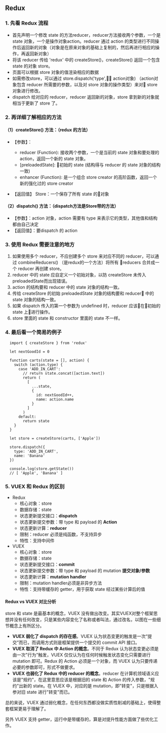 ## Redux

### 1. 先看 **Redux** 流程
  - 首先声明一个修改 state 的方法reducer，reducer方法接收两个参数，一个是 state 对象，一个是操作对象action。reducer 通过 action 的类型进行不同操作后返回新的对象（对象是在原来对象的基础上复制的，然后再进行相应的操作，再返回新对象）
  - 将该 reducer 传给 'redux' 中的 createStore()，createStore() 返回一个包含 state 的对象 store。
  - 页面可以根据 store 对象的值渲染相应的数据
  - 如需修改store，可以通过 store.dispatch('type', action对象) （action对象包含 reducer 所需要的参数，以及对 store 对象的操作类型）来对 store 对象进行修改。
  - dispatch 给对应的 reducer，reducer 返回新的对象，store 拿到新的对象就相当于更新了 store 了。


### 2. 再详细了解相应的方法
#### （1）createStore() 方法：（redux 的方法）
  - 【参数】：
    - reducer (Function): 接收两个参数，一个是当前的 state 对象和要处理的 action，返回一个新的 state 对象。
    - [preloadedState]: 初始的 state (结构得与 reducer 的 state 对象的结构一致)
    - enhancer (Function): 是一个组合 store creator 的高阶函数，返回一个新的强化过的 store creator
  
  - 【返回值】 Store：一个保存了所有 state 的对象
#### （2）dispatch() 方法：（dispatch方法是Store带的方法）
  - 【参数】：action 对象，action 需要有 type 来表示它的类型，其他值和结构都由自己决定
  - 【返回值】：要dispatch 的 action

### 3. 使用 Redux 需要注意的地方
  1. 如果使用多个 reducer，不应创建多个 store 来对应不同的 reducer，可以通过 combineReducers() （是redux的一个方法）将所有 reducers 合并成一个 reducer 再创建 store。
  2. reducer 中的 state 应自定义一个初始对象，以防 createStore 未传入 preloadedState而出现错误。
  3. action 的结构要和 reducer 中的 state 对象的结构一致。
  4. 传给 createStore 的初始 preloadedState 对象的结构要和 reducer 中的 state 对象的结构一致。
  5. 如果 dispatch 传入的第一个参数为 undefined 时，reducer 应该在初始的 state 上进行操作。
  6. store 里面的 state 和 constructor 里面的 state 不一样。

### 4. 最后看一个简易的例子
```JS
  import { createStore } from 'redux'

  let nextGoodId = 0

  function carts(state = [], action) {
    switch (action.type) {
      case 'ADD_IN_CART':
        // return state.concat([action.text])
        return (
          [
            ...state,
            {
              id: nextGoodId++,
              name: action.name
            }
          ]
        )
      default:
        return state
    }
  }

  let store = createStore(carts, ['Apple'])

  store.dispatch({
    type: 'ADD_IN_CART',
    name: 'Banana'
  })

  console.log(store.getState())
  // [ 'Apple', 'Banana' ]
```

### 5. VUEX 和 Redux 的区别
  - Redux
    - 核心对象：store
    -  数据存储：state
    - 状态更新提交接口：**dispatch**
    - 状态更新提交参数：带 type 和 payload 的 **Action**
    - 状态更新计算：**reducer**
    - 限制：reducer 必须是纯函数，不支持异步
    - 特性：支持中间件
  - VUEX
    - 核心对象：store
    - 数据存储：state
    - 状态更新提交接口：**commit**
    - 状态更新提交参数：带 type 和 payload 的 mutation **提交对象/参数**
    - 状态更新计算：**mutation handler**
    - 限制：mutation handler必须是非异步方法
    - 特性：支持带缓存的 getter，用于获取 state 经过某些计算后的值

#### Redux vs VUEX 对比分析
  store 和 state 是最基本的概念，VUEX 没有做出改变。其实VUEX对整个框架思想并没有任何改变，只是某些内容变化了名称或者叫法，通过改名，以图在一些细节概念上有所区分。
  - **VUEX 弱化了 dispatch 的存在感**。VUEX 认为状态变更的触发是一次“提交”而已，而调用方式则是框架提供一个提交的 commit API 接口。
  - **VUEX 取消了 Redux 中 Action 的概念**。不同于 Redux 认为状态变更必须是由一次"行为"触发，VUEX 仅仅认为在任何时候触发状态变化只需要进行 mutation 即可。Redux 的 Action 必须是一个对象，而 VUEX 认为只要传递必要的参数即可，形式不做要求。
  - **VUEX 也弱化了 Redux 中的 reducer 的概念**。reducer 在计算机领域语义应该是"规约"，在这里意思应该是根据旧的 state 和 Action 的传入参数，"规约"出新的 state。在 VUEX 中，对应的是 mutation，即"转变"，只是根据入参对旧 state 进行"转变"而已。

  总的来说，VUEX 通过弱化概念，在任何东西都没做实质性削减的基础上，使得整套框架更易于理解了。

  另外 VUEX 支持 getter，运行中是带缓存的，算是对提升性能方面做了些优化工作。


<!-- 再看看 **React-Redux 基础流程**：
  - 从 `index.js` 文件开始，此文件先引入了 `reducers` 文件内的 `reducer`(这个reducer就是改变对象的一些方法的集合)，再将这个 `reducer` 传给 redux 的一个 API，叫做 `createStore()`。该方法接收 `reducer` 后返回一个保存了应用所有 `state` 的对象，我们将这个对象赋值给 `store`。再将这个 `store` 对象通过 'react-redux' 中的 &lt;Provider> 传给需要此对象的组件中（将组件包在 &lt;Provider> 中）(这样做的目的是为了让所有组件都在Provider操控下，都能获得 Redux 的数据)。
  - 组件从 `props` 内获取父组件所传过来 `store` 对象，将对象中的变量值显示到页面中。如果子组件需要用到 `store`，则需要用 'react-redux' 中的 `connect` 包装一下该组件。如果要改变 `store` 的值，需要从 `action` 内引入对应的 `action`（一些改变值的方法名）。再通过 `store.dispatch(action名称)`来调用对应的 `reducer` 内部的方法。
  - `reduce` 内部接收到方法之后复制原有的对象，再在新复制的对象上进行增加、修改等操作，最后返回新的对象更新 `store` 内部的对象，最后引起页面的值发生变化。 -->
